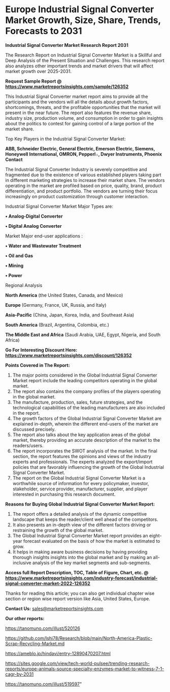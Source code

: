 # Europe Industrial Signal Converter Market Growth, Size, Share, Trends, Forecasts to 2031

<strong>Industrial Signal Converter Market Research Report 2031</strong>

The Research Report on Industrial Signal Converter Market is a Skillful and Deep Analysis of the Present Situation and Challenges. This research report also analyzes other important trends and market drivers that will affect market growth over 2025-2031.

<strong>Request Sample Report @ <a href=https://www.marketreportsinsights.com/sample/126352>https://www.marketreportsinsights.com/sample/126352</a></strong>

This Industrial Signal Converter market report aims to provide all the participants and the vendors will all the details about growth factors, shortcomings, threats, and the profitable opportunities that the market will present in the near future. The report also features the revenue share, industry size, production volume, and consumption in order to gain insights about the politics to contest for gaining control of a large portion of the market share.

Top Key Players in the Industrial Signal Converter Market:

<strong>ABB, Schneider Electric, General Electric, Emerson Electric, Siemens, Honeywell International, OMRON, Pepperlᛧ, Dwyer Instruments, Phoenix Contact</strong>

The Industrial Signal Converter Industry is severely competitive and fragmented due to the existence of various established players taking part in different marketing strategies to increase their market share. The vendors operating in the market are profiled based on price, quality, brand, product differentiation, and product portfolio. The vendors are turning their focus increasingly on product customization through customer interaction.

Industrial Signal Converter Market Major Types are:

<strong>• Analog-Digital Converter

• Digital Analog Converter</strong>

Market Major end-user applications :

<strong>• Water and Wastewater Treatment

• Oil and Gas

• Mining

• Power</strong>

Regional Analysis

</u><strong><b>North America</b></strong> (the United States, Canada, and Mexico)

<strong><b>Europe </b></strong>(Germany, France, UK, Russia, and Italy)

<strong><b>Asia-Pacific</b></strong> (China, Japan, Korea, India, and Southeast Asia)

<strong><b>South America</b></strong> (Brazil, Argentina, Colombia, etc.)

<strong><b>The Middle East and Africa</b></strong> (Saudi Arabia, UAE, Egypt, Nigeria, and South Africa)

<strong>Go For Interesting Discount Here: <a href=https://www.marketreportsinsights.com/discount/126352>https://www.marketreportsinsights.com/discount/126352</a></strong>

<strong>Points Covered in The Report:</strong>
<ol>
  <li>The major points considered in the Global Industrial Signal Converter Market report include the leading competitors operating in the global market.</li>
  <li>The report also contains the company profiles of the players operating in the global market.</li>
  <li>The manufacture, production, sales, future strategies, and the technological capabilities of the leading manufacturers are also included in the report.</li>
  <li>The growth factors of the Global Industrial Signal Converter Market are explained in-depth, wherein the different end-users of the market are discussed precisely.</li>
  <li>The report also talks about the key application areas of the global market, thereby providing an accurate description of the market to the readers/users.</li>
  <li>The report incorporates the SWOT analysis of the market. In the final section, the report features the opinions and views of the industry experts and professionals. The experts analyzed the export/import policies that are favorably influencing the growth of the Global Industrial Signal Converter Market.</li>
  <li>The report on the Global Industrial Signal Converter Market is a worthwhile source of information for every policymaker, investor, stakeholder, service provider, manufacturer, supplier, and player interested in purchasing this research document.</li>
</ol>
<strong>Reasons for Buying Global Industrial Signal Converter Market Report:</strong>

<ol>
  <li>The report offers a detailed analysis of the dynamic competitive landscape that keeps the reader/client well ahead of the competitors.</li>
  <li>It also presents an in-depth view of the different factors driving or restraining the growth of the global market.</li>
  <li>The Global Industrial Signal Converter Market report provides an eight-year forecast evaluated on the basis of how the market is estimated to grow.</li>
  <li>It helps in making aware business decisions by having providing thorough insights insights into the global market and by making an all-inclusive analysis of the key market segments and sub-segments.</li>
</ol>
<strong>Access full Report Description, TOC, Table of Figure, Chart, etc. @ <a href=https://www.marketreportsinsights.com/industry-forecast/industrial-signal-converter-market-2022-126352>https://www.marketreportsinsights.com/industry-forecast/industrial-signal-converter-market-2022-126352</a></strong>


Thanks for reading this article; you can also get individual chapter wise section or region wise report version like Asia, United States, Europe.

<strong>Contact Us:</strong>
sales@marketreportsinsights.com

<strong>Our other reports:</strong>

<a href=https://tanomuno.com/illust/520126>https://tanomuno.com/illust/520126</a>

<a href=https://github.com/Ishi78/Research/blob/main/North-America-Plastic-Scrap-Recycling-Market.md>https://github.com/Ishi78/Research/blob/main/North-America-Plastic-Scrap-Recycling-Market.md</a>

<a href=https://ameblo.jp/hindavi/entry-12890470207.html>https://ameblo.jp/hindavi/entry-12890470207.html</a>

<a href=https://sites.google.com/view/tech-world-pulsee/trending-research-reports/europe-animals-source-specialty-enzymes-market-to-witness-7-1-cagr-by-2031>https://sites.google.com/view/tech-world-pulsee/trending-research-reports/europe-animals-source-specialty-enzymes-market-to-witness-7-1-cagr-by-2031</a>

<a href=https://tanomuno.com/illust/519597>https://tanomuno.com/illust/519597</a>"
